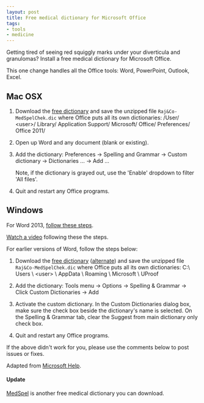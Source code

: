 ```yaml
---
layout: post
title: Free medical dictionary for Microsoft Office
tags:
- tools
- medicine
---
```


Getting tired of seeing red squiggly marks under your diverticula and
granulomas?  Install a free medical dictionary for Microsoft Office.

 [rajn]: http://rajn.co/free-medical-spell-checker-for-microsoft-word-custom-dictionary/
 [dic]: http://rajn.co/download/rajco-med-spel-chek-zip/
 [www]: http://mtherald.com/free-medical-spell-checker-for-microsoft-word-custom-dictionary

This one change handles all the Office tools: Word, PowerPoint, Outlook,
Excel.


## Mac OSX

1. Download the [free dictionary][MedSpel] and save the unzipped file
   `Raj&Co-MedSpelChek.dic` where Office puts all its own dictionaries:
   /User/ \<user\>/ Library/ Application Support/ Microsoft/ Office/
   Preferences/ Office 2011/

2. Open up Word and any document (blank or existing).

3. Add the dictionary:
   Preferences &rarr;
   Spelling and Grammar &rarr;
   Custom dictionary &rarr;
   Dictionaries ... &rarr;
   Add ...

   Note, if the dictionary is grayed out, use the 'Enable' dropdown to filter
   'All files'.

4. Quit and restart any Office programs.


## Windows


For Word 2013,
[follow these steps](http://www.howtogeek.com/142069/how-to-use-custom-dictionaries-in-word-2013/).

[Watch a video](https://www.youtube.com/watch?v=JZnvgAJ2SXg) following these
the steps.

For earlier versions of Word, follow the steps below:

1. Download the [free dictionary][dic] ([alternate][MedSpel]) and save the
   unzipped file `Raj&Co-MedSpelChek.dic` where Office puts all its own
   dictionaries: C:\\ Users \\ \<user\> \\ AppData \\ Roaming \\ Microsoft \\
   UProof

2. Add the dictionary:
   Tools menu &rarr;
   Options &rarr;
   Spelling & Grammar &rarr;
   Click Custom Dictionaries &rarr;
   Add

3. Activate the custom dictionary.  In the Custom Dictionaries dialog box,
   make sure the check box beside the dictionary's name is selected.  On the
   Spelling & Grammar tab, clear the Suggest from main dictionary only check
   box.

4. Quit and restart any Office programs.


If the above didn't work for you, please use the comments below to post issues
or fixes.

Adapted from
[Microsoft Help](http://office.microsoft.com/en-us/word-help/create-and-use-custom-dictionaries-HP005189558.aspx).

#### Update

[MedSpel] is another free medical dictionary you can download.

[MedSpel]: http://e-medtools.com/medspel.html
